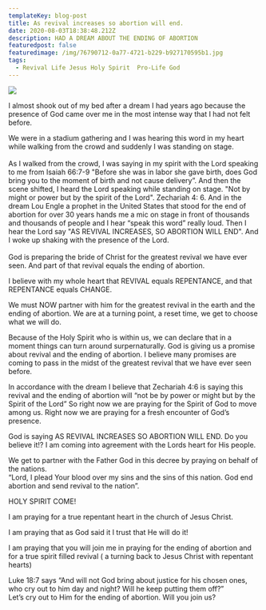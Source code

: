 ```yaml
---
templateKey: blog-post
title: As revival increases so abortion will end.
date: 2020-08-03T18:38:48.212Z
description: HAD A DREAM ABOUT THE ENDING OF ABORTION
featuredpost: false
featuredimage: /img/76790712-0a77-4721-b229-b927170595b1.jpg
tags:
  - Revival Life Jesus Holy Spirit  Pro-Life God
---
```

![](https://esthersarise.org/img/76790712-0a77-4721-b229-b927170595b1.jpg)

I almost shook out of my bed after a dream I had years ago because the presence of God came over me in the most intense way that I had not felt before.

We were in a stadium gathering and I was hearing this word in my heart while walking from the crowd and suddenly I was standing on stage. \
\
As I walked from the crowd,  I was saying in my spirit with the Lord speaking to me from Isaiah 66:7-9 "Before she was in labor she gave birth, does God bring you to the moment of birth and not cause delivery”.    And then the scene shifted, I heard the Lord speaking while standing on stage.  "Not by might or power but by the spirit of the Lord".    Zechariah 4: 6.   And in the dream Lou Engle a prophet in the United States that stood for the end of abortion for over 30 years hands me a mic on stage in front of thousands and thousands of people and I hear “speak this word” really loud.  Then I hear the Lord say "AS REVIVAL INCREASES, SO ABORTION WILL END". And I woke up shaking with the presence of the Lord.   \
\
God is preparing the bride of Christ for the greatest revival we have ever seen.  And part of that revival equals the ending of abortion.

I believe with my whole heart that REVIVAL equals REPENTANCE, and that REPENTANCE equals CHANGE.

We must NOW partner with him for the greatest revival in the earth and the ending of abortion.  We are at a turning point, a reset time, we get to choose what we will do.

Because of the Holy Spirit who is within us, we can declare that in a moment things can turn around surpernaturally.  God is giving us a  promise about revival and the ending of abortion.  I believe many promises are coming to pass in the midst of the greatest revival that we have ever seen before.

 In accordance with the dream I believe that Zechariah 4:6 is saying this revival and the ending of abortion will “not be by power or might but by the Spirit of the Lord”    So right now we are praying for the Spirit of God to move among us.  Right now we are praying for a fresh encounter of God’s presence.   

God is saying AS REVIVAL INCREASES SO ABORTION WILL END.  Do you believe it!?  I am coming into agreement with the Lords heart for His people.

We get to partner with the Father God in this decree by praying on behalf of the nations.\
“Lord, I plead Your blood over my sins and the sins of this nation.   God end abortion and send revival to the nation”.

HOLY SPIRIT COME!

I am praying for a true repentant heart in the church of Jesus Christ.

I am praying that as God said it I trust that He will do it!  

I am praying that you will join me in praying for the ending of abortion and for a true spirit filled revival ( a turning back to Jesus Christ with repentant hearts)

Luke 18:7 says “And will not God bring about justice for his chosen ones, who cry out to him day and night? Will he keep putting them off?”  ‭‭\
Let’s cry out to Him for the ending of abortion. Will you join us?
